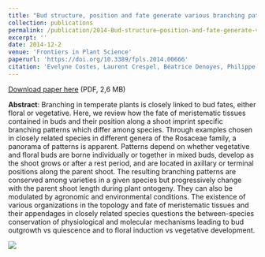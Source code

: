```yaml
---
title: "Bud structure, position and fate generate various branching patterns along shoots of closely related Rosaceae species: a review"
collection: publications
permalink: /publication/2014-Bud-structure—position-and-fate-generate-various-branching-patterns-along-shoots-of-closely-related-Rosaceae-species
excerpt: ''
date: 2014-12-2
venue: 'Frontiers in Plant Science'
paperurl: 'https://doi.org/10.3389/fpls.2014.00666'
citation: 'Evelyne Costes, Laurent Crespel, Béatrice Denoyes, Philippe Morel, Marie-Noëlle Demene, Pierre-Eric Lauri, Bénédicte Wenden (2014), "Bud structure, position and fate generate various branching patterns along shoots of closely related Rosaceae species: a review", <i>Frontiers in Plant Science</i>, Volume 5, Pages 666'
---
```

<i class="ai ai-open-access"></i> [Download paper here](https://pdfs.semanticscholar.org/541f/62e74bbf6d5aee50ab7b03929a70555b9111.pdf) (PDF, 2,6 MB)

**Abstract**: Branching in temperate plants is closely linked to bud fates, either floral or vegetative. Here, we review how the fate of meristematic tissues contained in buds and their position along a shoot imprint specific branching patterns which differ among species. Through examples chosen in closely related species in different genera of the Rosaceae family, a panorama of patterns is apparent. Patterns depend on whether vegetative and floral buds are borne individually or together in mixed buds, develop as the shoot grows or after a rest period, and are located in axillary or terminal positions along the parent shoot. The resulting branching patterns are conserved among varieties in a given species but progressively change with the parent shoot length during plant ontogeny. They can also be modulated by agronomic and environmental conditions. The existence of various organizations in the topology and fate of meristematic tissues and their appendages in closely related species questions the between-species conservation of physiological and molecular mechanisms leading to bud outgrowth vs quiescence and to floral induction vs vegetative development.

<img src='/bwenden/images/Branching-pattern.png' />

<script type="text/javascript" src="https://d1bxh8uas1mnw7.cloudfront.net/assets/embed.js"></script><div class="altmetric-embed" data-badge-type="donut" data-altmetric-id="2957861" />
